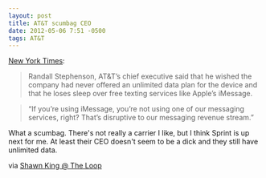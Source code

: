 ```yaml
---
layout: post
title: AT&T scumbag CEO
date: 2012-05-06 7:51 -0500
tags: AT&T
---
```


[New York Times](http://bits.blogs.nytimes.com/2012/05/04/att-randall-stephenson/):

> Randall Stephenson, AT&T’s chief executive said that he wished the company had never offered an unlimited data plan for the device and that he loses sleep over free texting services like Apple’s iMessage.

> “If you’re using iMessage, you’re not using one of our messaging services, right? That’s disruptive to our messaging revenue stream.”

What a scumbag. There's not really a carrier I like, but I think Sprint is up next for me. At least their CEO doesn't seem to be a dick and they still have unlimited data. 

via [Shawn King @ The Loop](http://www.loopinsight.com/2012/05/04/att-chief-regrets-unlimited-data-imessage-for-iphone/)